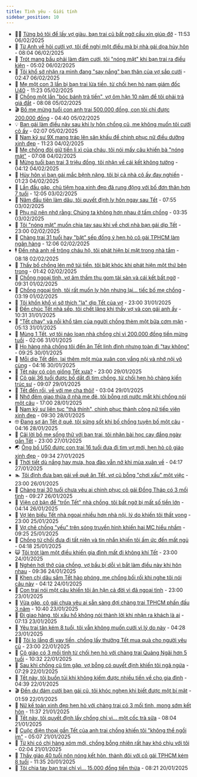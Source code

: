 ```yaml
---
title: Tình yêu - Giới tính
sidebar_position: 10
---
```


<!-- dantri-tinh-yeu-gioi-tinh:START -->
- 👨‍🏫 [Từng bỏ tôi để lấy vợ giàu, bạn trai cũ bất ngờ cầu xin giúp đỡ](https://dantri.com.vn/tinh-yeu-gioi-tinh/tung-bo-toi-de-lay-vo-giau-ban-trai-cu-bat-ngo-cau-xin-giup-do-20250206174020241.htm) - 11:53 06/02/2025
- 🦣 [Từ Anh về hỏi cưới vợ, tôi đề nghị một điều mà bị nhà gái dọa hủy hôn](https://dantri.com.vn/tinh-yeu-gioi-tinh/tu-anh-ve-hoi-cuoi-vo-toi-de-nghi-mot-dieu-ma-bi-nha-gai-doa-huy-hon-20250206130140881.htm) - 08:04 06/02/2025
- 🔭 [Trót mang bầu phải làm đám cưới, tôi &quot;nóng mặt&quot; khi bạn trai ra điều kiện](https://dantri.com.vn/tinh-yeu-gioi-tinh/trot-mang-bau-phai-lam-dam-cuoi-toi-nong-mat-khi-ban-trai-ra-dieu-kien-20250206120127534.htm) - 05:02 06/02/2025
- 🧐 [Tôi khổ sở nhận ra mình đang &quot;say nắng&quot; bạn thân của vợ sắp cưới](https://dantri.com.vn/tinh-yeu-gioi-tinh/toi-kho-so-nhan-ra-minh-dang-say-nang-ban-than-cua-vo-sap-cuoi-20250205113618379.htm) - 02:47 06/02/2025
- 🫶 [Mẹ một con 3 lần bị bạn trai lừa tiền, từ chối hẹn hò nam giám đốc U40](https://dantri.com.vn/tinh-yeu-gioi-tinh/me-mot-con-3-lan-bi-ban-trai-lua-tien-tu-choi-hen-ho-nam-giam-doc-u40-20250205140632657.htm) - 11:23 05/02/2025
- 💃 [Chồng một lần &quot;bóc bánh trả tiền&quot;, vợ ôm hận 10 năm để tôi phải trả giá đắt](https://dantri.com.vn/tinh-yeu-gioi-tinh/chong-mot-lan-boc-banh-tra-tien-vo-om-han-10-nam-de-toi-phai-tra-gia-dat-20250205150727405.htm) - 08:08 05/02/2025
- 🎬 [Bố mẹ mừng tuổi con anh trai 500.000 đồng, con tôi chỉ được 200.000 đồng](https://dantri.com.vn/tinh-yeu-gioi-tinh/bo-me-mung-tuoi-con-anh-trai-500000-dong-con-toi-chi-duoc-200000-dong-20250205113754451.htm) - 04:40 05/02/2025
- 💡 [Bạn gái làm điều này sau khi ly hôn chồng cũ, mẹ không muốn tôi cưới cô ấy](https://dantri.com.vn/tinh-yeu-gioi-tinh/ban-gai-lam-dieu-nay-sau-khi-ly-hon-chong-cu-me-khong-muon-toi-cuoi-co-ay-20250204160028570.htm) - 02:07 05/02/2025
- 🙉 [Nam kỹ sư 9X mang tráp lên sân khấu để chinh phục nữ điều dưỡng xinh đẹp](https://dantri.com.vn/tinh-yeu-gioi-tinh/nam-ky-su-9x-mang-trap-len-san-khau-de-chinh-phuc-nu-dieu-duong-xinh-dep-20250204121045004.htm) - 11:23 04/02/2025
- 🚦 [Mẹ chồng đòi giữ tiền lì xì của cháu, tôi nói mấy câu khiến bà &quot;nóng mặt&quot;](https://dantri.com.vn/tinh-yeu-gioi-tinh/me-chong-doi-giu-tien-li-xi-cua-chau-toi-noi-may-cau-khien-ba-nong-mat-20250204140110331.htm) - 07:08 04/02/2025
- 🥸 [Mừng tuổi bạn trai 3 triệu đồng, tôi nhận về cái kết không tưởng](https://dantri.com.vn/tinh-yeu-gioi-tinh/mung-tuoi-ban-trai-3-trieu-dong-toi-nhan-ve-cai-ket-khong-tuong-20250204102922359.htm) - 04:12 04/02/2025
- 🤡 [Hủy hôn vì bạn gái mắc bệnh nặng, tôi bị cả nhà cô ấy đay nghiến](https://dantri.com.vn/tinh-yeu-gioi-tinh/huy-hon-vi-ban-gai-mac-benh-nang-toi-bi-ca-nha-co-ay-day-nghien-20250203131506141.htm) - 01:23 04/02/2025
- 🦩 [Lần đầu gặp, chủ tiệm hoa xinh đẹp đã rung động với bố đơn thân hơn 7 tuổi](https://dantri.com.vn/tinh-yeu-gioi-tinh/lan-dau-gap-chu-tiem-hoa-xinh-dep-da-rung-dong-voi-bo-don-than-hon-7-tuoi-20250203090709643.htm) - 12:05 03/02/2025
- 🤡 [Năm đầu tiên làm dâu, tôi quyết định ly hôn ngay sau Tết](https://dantri.com.vn/tinh-yeu-gioi-tinh/nam-dau-tien-lam-dau-toi-quyet-dinh-ly-hon-ngay-sau-tet-20250203145345737.htm) - 07:55 03/02/2025
- 🌊 [Phụ nữ nên nhớ rằng: Chúng ta không hơn nhau ở tấm chồng](https://dantri.com.vn/tinh-yeu-gioi-tinh/phu-nu-nen-nho-rang-chung-ta-khong-hon-nhau-o-tam-chong-20250203103246816.htm) - 03:35 03/02/2025
- 🐘 [Tôi &quot;nóng mặt&quot; muốn chia tay sau khi về chơi nhà bạn gái dịp Tết](https://dantri.com.vn/tinh-yeu-gioi-tinh/toi-nong-mat-muon-chia-tay-sau-khi-ve-choi-nha-ban-gai-dip-tet-20250202165234190.htm) - 23:00 02/02/2025
- 🚀 [Chàng trai 31 tuổi hay &quot;bật&quot; sếp đồng ý hẹn hò cô gái TPHCM làm ngân hàng](https://dantri.com.vn/tinh-yeu-gioi-tinh/chang-trai-31-tuoi-hay-bat-sep-dong-y-hen-ho-co-gai-tphcm-lam-ngan-hang-20250202110159836.htm) - 12:06 02/02/2025
- 🕴 [Đến nhà anh rể trông cháu hộ, tôi phát hiện bí mật trong nhà tắm](https://dantri.com.vn/tinh-yeu-gioi-tinh/den-nha-anh-re-trong-chau-ho-toi-phat-hien-bi-mat-trong-nha-tam-20250202151845279.htm) - 08:18 02/02/2025
- 🚀 [Thấy bố chồng lén mở túi tiền, tôi bật khóc khi phát hiện một thứ bên trong](https://dantri.com.vn/tinh-yeu-gioi-tinh/thay-bo-chong-len-mo-tui-tien-toi-bat-khoc-khi-phat-hien-mot-thu-ben-trong-20250202084131203.htm) - 01:42 02/02/2025
- 👺 [Chồng ngoại tình, vợ âm thầm thu gom tài sản và cái kết bất ngờ](https://dantri.com.vn/tinh-yeu-gioi-tinh/chong-ngoai-tinh-vo-am-tham-thu-gom-tai-san-va-cai-ket-bat-ngo-20250201111106528.htm) - 09:31 01/02/2025
- 💄 [Chồng ngoại tình, tôi rất muốn ly hôn nhưng lại... tiếc bố mẹ chồng](https://dantri.com.vn/tinh-yeu-gioi-tinh/chong-ngoai-tinh-toi-rat-muon-ly-hon-nhung-lai-tiec-bo-me-chong-20250131192330074.htm) - 03:19 01/02/2025
- 🌊 [Tôi khốn khổ vì sở thích &quot;lạ&quot; dịp Tết của vợ](https://dantri.com.vn/tinh-yeu-gioi-tinh/toi-khon-kho-vi-so-thich-la-dip-tet-cua-vo-20250131190628326.htm) - 23:00 31/01/2025
- 🚦 [Đến chúc Tết nhà sếp, tôi chết lặng khi thấy vợ và con gái anh ấy](https://dantri.com.vn/tinh-yeu-gioi-tinh/den-chuc-tet-nha-sep-toi-chet-lang-khi-thay-vo-va-con-gai-anh-ay-20250130155825125.htm) - 10:31 31/01/2025
- 👹 [&quot;Tết chay&quot; và nỗi khổ tâm của người chồng thèm một bữa cơm mặn](https://dantri.com.vn/tinh-yeu-gioi-tinh/tet-chay-va-noi-kho-tam-cua-nguoi-chong-them-mot-bua-com-man-20250131091430101.htm) - 05:13 31/01/2025
- 🚀 [Mùng 1 Tết, vợ tôi náo loạn nhà chồng chỉ vì 200.000 đồng tiền mừng tuổi](https://dantri.com.vn/tinh-yeu-gioi-tinh/mung-1-tet-vo-toi-nao-loan-nha-chong-chi-vi-200000-dong-tien-mung-tuoi-20250130161751469.htm) - 02:06 31/01/2025
- 🌁 [Họ hàng nhà chồng tôi đến ăn Tết linh đình nhưng toàn đi &quot;tay không&quot;](https://dantri.com.vn/tinh-yeu-gioi-tinh/ho-hang-nha-chong-toi-den-an-tet-linh-dinh-nhung-toan-di-tay-khong-20250130131702142.htm) - 09:25 30/01/2025
- 🧰 [Mỗi dịp Tết đến, lại thêm một mùa xuân con vắng nội và nhớ nội vô cùng](https://dantri.com.vn/tinh-yeu-gioi-tinh/moi-dip-tet-den-lai-them-mot-mua-xuan-con-vang-noi-va-nho-noi-vo-cung-20250123121559191.htm) - 04:16 30/01/2025
- 🦅 [Tết này có còn giống Tết xưa?](https://dantri.com.vn/tinh-yeu-gioi-tinh/tet-nay-co-con-giong-tet-xua-20250130055911948.htm) - 23:00 29/01/2025
- 🌈 [Cô gái 36 tuổi được bố dắt đi tìm chồng, từ chối hẹn hò chàng kiến trúc sư](https://dantri.com.vn/tinh-yeu-gioi-tinh/co-gai-36-tuoi-duoc-bo-dat-di-tim-chong-tu-choi-hen-ho-chang-kien-truc-su-20250129114353967.htm) - 09:07 29/01/2025
- 🌋 [Tết đến rồi, về với mẹ cha thôi!](https://dantri.com.vn/tinh-yeu-gioi-tinh/tet-den-roi-ve-voi-me-cha-thoi-20250128205609680.htm) - 03:04 29/01/2025
- 👺 [Nhớ đêm giao thừa ở nhà mẹ đẻ, tôi bỗng rơi nước mắt khi chồng nói một câu](https://dantri.com.vn/tinh-yeu-gioi-tinh/nho-dem-giao-thua-o-nha-me-de-toi-bong-roi-nuoc-mat-khi-chong-noi-mot-cau-20250125004347603.htm) - 17:00 28/01/2025
- 🎃 [Nam kỹ sư liên tục &quot;thả thính&quot;, chinh phục thành công nữ tiếp viên xinh đẹp](https://dantri.com.vn/tinh-yeu-gioi-tinh/nam-ky-su-lien-tuc-tha-thinh-chinh-phuc-thanh-cong-nu-tiep-vien-xinh-dep-20250128095547181.htm) - 09:30 28/01/2025
- 🤓 [Đang sợ ăn Tết ở quê, tôi sửng sốt khi bố chồng tuyên bố một câu](https://dantri.com.vn/tinh-yeu-gioi-tinh/dang-so-an-tet-o-que-toi-sung-sot-khi-bo-chong-tuyen-bo-mot-cau-20250125102049383.htm) - 04:16 28/01/2025
- 🤠 [Cãi lời bố mẹ sống thử với bạn trai, tôi nhận bài học cay đắng ngày gần Tết](https://dantri.com.vn/tinh-yeu-gioi-tinh/cai-loi-bo-me-song-thu-voi-ban-trai-toi-nhan-bai-hoc-cay-dang-ngay-gan-tet-20250128032850435.htm) - 23:00 27/01/2025
- 🌏 [Ông bố U50 được con trai 16 tuổi đưa đi tìm vợ mới, hẹn hò cô giáo xinh đẹp](https://dantri.com.vn/tinh-yeu-gioi-tinh/ong-bo-u50-duoc-con-trai-16-tuoi-dua-di-tim-vo-moi-hen-ho-co-giao-xinh-dep-20250127121114056.htm) - 09:34 27/01/2025
- 🚀 [Thời tiết dù nắng hay mưa, hoa đào vẫn nở khi mùa xuân về](https://dantri.com.vn/tinh-yeu-gioi-tinh/thoi-tiet-du-nang-hay-mua-hoa-dao-van-no-khi-mua-xuan-ve-20250125002411276.htm) - 04:17 27/01/2025
- 🏊 [Tôi định đưa bạn gái về quê ăn Tết, vợ cũ bỗng &quot;chơi xấu&quot; một việc](https://dantri.com.vn/tinh-yeu-gioi-tinh/toi-dinh-dua-ban-gai-ve-que-an-tet-vo-cu-bong-choi-xau-mot-viec-20250125162929508.htm) - 23:00 26/01/2025
- 🦒 [Chàng trai 30 tuổi chưa yêu ai chinh phục cô gái Đồng Tháp có 3 mối tình](https://dantri.com.vn/tinh-yeu-gioi-tinh/chang-trai-30-tuoi-chua-yeu-ai-chinh-phuc-co-gai-dong-thap-co-3-moi-tinh-20250126084207929.htm) - 09:27 26/01/2025
- 💂 [Viện cớ bận để &quot;trốn Tết&quot; nhà chồng, tôi bất ngờ bị mất số tiền lớn](https://dantri.com.vn/tinh-yeu-gioi-tinh/vien-co-ban-de-tron-tet-nha-chong-toi-bat-ngo-bi-mat-so-tien-lon-20250126005035154.htm) - 04:14 26/01/2025
- 💫 [Vợ lén biếu Tết nhà ngoại nhiều hơn nhà nội, lý do khiến tôi thất vọng](https://dantri.com.vn/tinh-yeu-gioi-tinh/vo-len-bieu-tet-nha-ngoai-nhieu-hon-nha-noi-ly-do-khien-toi-that-vong-20250123115058167.htm) - 23:00 25/01/2025
- 🧠 [Vợ chê chồng &quot;yếu&quot; trên sóng truyền hình khiến hai MC hiểu nhầm](https://dantri.com.vn/tinh-yeu-gioi-tinh/vo-che-chong-yeu-tren-song-truyen-hinh-khien-hai-mc-hieu-nham-20250125105734929.htm) - 09:25 25/01/2025
- 🎡 [Chồng từ chối đưa đi tất niên và tin nhắn khiến tôi ấm ức đến mất ngủ](https://dantri.com.vn/tinh-yeu-gioi-tinh/chong-tu-choi-dua-di-tat-nien-va-tin-nhan-khien-toi-am-uc-den-mat-ngu-20250124235943673.htm) - 04:18 25/01/2025
- 😺 [Tôi trót làm một điều khiến gia đình mất đi không khí Tết](https://dantri.com.vn/tinh-yeu-gioi-tinh/toi-trot-lam-mot-dieu-khien-gia-dinh-mat-di-khong-khi-tet-20250125003649959.htm) - 23:00 24/01/2025
- 🥰 [Nghén hơi thở của chồng, vợ bầu bị dỗi vì bắt làm điều này khi hôn nhau](https://dantri.com.vn/tinh-yeu-gioi-tinh/nghen-hoi-tho-cua-chong-vo-bau-bi-doi-vi-bat-lam-dieu-nay-khi-hon-nhau-20250124150358741.htm) - 09:36 24/01/2025
- 🐲 [Khen chị dâu sắm Tết hào phóng, mẹ chồng bối rối khi nghe tôi nói câu này](https://dantri.com.vn/tinh-yeu-gioi-tinh/khen-chi-dau-sam-tet-hao-phong-me-chong-boi-roi-khi-nghe-toi-noi-cau-nay-20250124015419807.htm) - 04:12 24/01/2025
- 🌝 [Con trai nói một câu khiến tôi ân hận cả đời vì đã ngoại tình](https://dantri.com.vn/tinh-yeu-gioi-tinh/con-trai-noi-mot-cau-khien-toi-an-han-ca-doi-vi-da-ngoai-tinh-20250124014038523.htm) - 23:00 23/01/2025
- 🐲 [Vừa gặp, cô gái chưa yêu ai sẵn sàng đợi chàng trai TPHCM phấn đấu 3 năm](https://dantri.com.vn/tinh-yeu-gioi-tinh/vua-gap-co-gai-chua-yeu-ai-san-sang-doi-chang-trai-tphcm-phan-dau-3-nam-20250123134418855.htm) - 10:40 23/01/2025
- 📝 [Đi giao hàng, tôi xấu hổ không nói thành lời khi nhận ra khách là ai](https://dantri.com.vn/tinh-yeu-gioi-tinh/di-giao-hang-toi-xau-ho-khong-noi-thanh-loi-khi-nhan-ra-khach-la-ai-20250123123329731.htm) - 07:13 23/01/2025
- 🦏 [Yêu trai tân kém 8 tuổi, tôi vẫn không muốn cưới vì lý do này](https://dantri.com.vn/tinh-yeu-gioi-tinh/yeu-trai-tan-kem-8-tuoi-toi-van-khong-muon-cuoi-vi-ly-do-nay-20250123104032174.htm) - 04:28 23/01/2025
- 🧑‍🏫 [Tôi lo lắng đi vay tiền, chồng lấy thưởng Tết mua quà cho người yêu cũ](https://dantri.com.vn/tinh-yeu-gioi-tinh/toi-lo-lang-di-vay-tien-chong-lay-thuong-tet-mua-qua-cho-nguoi-yeu-cu-20250123010813747.htm) - 23:00 22/01/2025
- 🦍 [Cô giáo có 3 mối tình từ chối hẹn hò với chàng trai Quảng Ngãi hơn 5 tuổi](https://dantri.com.vn/tinh-yeu-gioi-tinh/co-giao-co-3-moi-tinh-tu-choi-hen-ho-voi-chang-trai-quang-ngai-hon-5-tuoi-20250122125715745.htm) - 10:32 22/01/2025
- 🌋 [Sau khi chồng cũ tìm gặp, vợ bỗng có quyết định khiến tôi ngã ngửa](https://dantri.com.vn/tinh-yeu-gioi-tinh/sau-khi-chong-cu-tim-gap-vo-bong-co-quyet-dinh-khien-toi-nga-ngua-20250122115013012.htm) - 07:29 22/01/2025
- 💯 [Tết này, tôi buồn tủi khi không kiếm được nhiều tiền về cho gia đình](https://dantri.com.vn/tinh-yeu-gioi-tinh/tet-nay-toi-buon-tui-khi-khong-kiem-duoc-nhieu-tien-ve-cho-gia-dinh-20250122111914104.htm) - 04:39 22/01/2025
- 🎬 [Đến dự đám cưới bạn gái cũ, tôi khóc nghẹn khi biết được một bí mật](https://dantri.com.vn/tinh-yeu-gioi-tinh/den-du-dam-cuoi-ban-gai-cu-toi-khoc-nghen-khi-biet-duoc-mot-bi-mat-20250122085905162.htm) - 01:59 22/01/2025
- 📝 [Nữ kế toán xinh đẹp hẹn hò với chàng trai có 3 mối tình, mong sớm kết hôn](https://dantri.com.vn/tinh-yeu-gioi-tinh/nu-ke-toan-xinh-dep-hen-ho-voi-chang-trai-co-3-moi-tinh-mong-som-ket-hon-20250120150238131.htm) - 11:37 21/01/2025
- 🧐 [Tết này, tôi quyết định lấy chồng chỉ vì... một cốc trà sữa](https://dantri.com.vn/tinh-yeu-gioi-tinh/tet-nay-toi-quyet-dinh-lay-chong-chi-vi-mot-coc-tra-sua-20250121122840323.htm) - 08:04 21/01/2025
- 🤠 [Cuộc điện thoại gần Tết của anh trai chồng khiến tôi &quot;không thể ngồi im&quot;](https://dantri.com.vn/tinh-yeu-gioi-tinh/cuoc-dien-thoai-gan-tet-cua-anh-trai-chong-khien-toi-khong-the-ngoi-im-20250120100818311.htm) - 05:07 21/01/2025
- 💼 [Từ khi có chị hàng xóm mới, chồng bỗng nhiên rất hay khó chịu với tôi](https://dantri.com.vn/tinh-yeu-gioi-tinh/tu-khi-co-chi-hang-xom-moi-chong-bong-nhien-rat-hay-kho-chiu-voi-toi-20250119201607914.htm) - 02:04 21/01/2025
- 💪 [Thầy giáo 40 tuổi nôn nóng kết hôn, thành đôi với cô gái TPHCM kém 8 tuổi](https://dantri.com.vn/tinh-yeu-gioi-tinh/thay-giao-40-tuoi-non-nong-ket-hon-thanh-doi-voi-co-gai-tphcm-kem-8-tuoi-20250119111032805.htm) - 11:35 20/01/2025
- 💂 [Tôi chia tay bạn trai chỉ vì... 15.000 đồng tiền thừa](https://dantri.com.vn/tinh-yeu-gioi-tinh/toi-chia-tay-ban-trai-chi-vi-15000-dong-tien-thua-20250120143927685.htm) - 08:21 20/01/2025<!-- dantri-tinh-yeu-gioi-tinh:END -->
